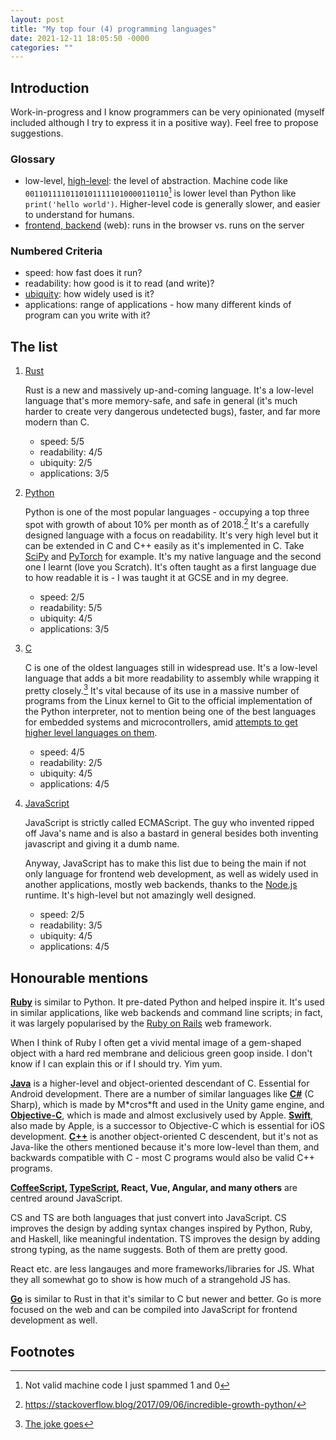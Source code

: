 ```yaml
---
layout: post
title: "My top four (4) programming languages"
date: 2021-12-11 18:05:50 -0000
categories: ""
---
```


## Introduction

Work-in-progress and I know programmers can be very opinionated (myself included although I try to express it in a positive way). Feel free to propose suggestions.

### Glossary
- low-level, [high-level](https://en.wikipedia.org/wiki/High-level_programming_language): the level of abstraction. Machine code like `00110111101101011111010000110110`[^1] is lower level than Python like `print('hello world')`. Higher-level code is generally slower, and easier to understand for humans.
- [frontend, backend](https://en.wikipedia.org/wiki/Frontend_and_backend) (web): runs in the browser vs. runs on the server

### Numbered Criteria
- speed: how fast does it run?
- readability: how good is it to read (and write)?
- [ubiquity](https://en.wiktionary.org/wiki/ubiquitous#English): how widely used is it?
- applications: range of applications - how many different kinds of program can you write with it?

## The list

1. [Rust](https://www.rust-lang.org/)

    Rust is a new and massively up-and-coming language. It's a low-level language that's more memory-safe, and safe in general (it's much harder to create very dangerous undetected bugs), faster, and far more modern than C.

    - speed: 5/5
    - readability: 4/5
    - ubiquity: 2/5
    - applications: 3/5

2. [Python](https://www.python.org/)

    Python is one of the most popular languages - occupying a top three spot with growth of about 10% per month as of 2018.[^2] It's a carefully designed language with a focus on readability. It's very high level but it can be extended in C and C++ easily as it's implemented in C. Take [SciPy](https://github.com/scipy/scipy) and [PyTorch](https://github.com/pytorch/pytorch) for example. It's my native language and the second one I learnt (love you Scratch). It's often taught as a first language due to how readable it is - I was taught it at GCSE and in my degree.

    - speed: 2/5
    - readability: 5/5
    - ubiquity: 4/5
    - applications: 3/5

3. [C](https://en.wikipedia.org/wiki/C_(programming_language))

    C is one of the oldest languages still in widespread use. It's a low-level language that adds a bit more readability to assembly while wrapping it pretty closely.[^3] It's vital because of its use in a massive number of programs from the Linux kernel to Git to the official implementation of the Python interpreter, not to mention being one of the best languages for embedded systems and microcontrollers, amid [attempts to get higher level languages on them](https://micropython.org/).

    - speed: 4/5
    - readability: 2/5
    - ubiquity: 4/5
    - applications: 4/5

4. [JavaScript](https://developer.mozilla.org/en-US/docs/Web/JavaScript)

    JavaScript is strictly called ECMAScript. The guy who invented ripped off Java's name and is also a bastard in general besides both inventing javascript and giving it a dumb name.

    Anyway, JavaScript has to make this list due to being the main if not only language for frontend web development, as well as widely used in another applications, mostly web backends, thanks to the [Node.js](https://nodejs.org/en/) runtime. It's high-level but not amazingly well designed.

    - speed: 2/5
    - readability: 3/5
    - ubiquity: 4/5
    - applications: 4/5

## Honourable mentions

[**Ruby**](https://www.ruby-lang.org/en/) is similar to Python. It pre-dated Python and helped inspire it. It's used in similar applications, like web backends and command line scripts; in fact, it was largely popularised by the [Ruby on Rails](https://rubyonrails.org/) web framework.

When I think of Ruby I often get a vivid mental image of a gem-shaped object with a hard red membrane and delicious green goop inside. I don't know if I can explain this or if I should try. Yim yum.

[**Java**](https://www.java.com/) is a higher-level and object-oriented descendant of C. Essential for Android development. There are a number of similar languages like [**C#**](https://docs.microsoft.com/en-us/dotnet/csharp/) (C Sharp), which is made by M\*cros\*ft and used in the Unity game engine, and [**Objective-C**](https://developer.apple.com/library/archive/documentation/Cocoa/Conceptual/ProgrammingWithObjectiveC/Introduction/Introduction.html), which is made and almost exclusively used by Apple. [**Swift**](https://developer.apple.com/swift/), also made by Apple, is a successor to Objective-C which is essential for iOS development. [**C++**](https://en.wikipedia.org/wiki/C%2B%2B) is another object-oriented C descendent, but it's not as Java-like the others mentioned because it's more low-level than them, and backwards compatible with C - most C programs would also be valid C++ programs.

**[CoffeeScript](https://coffeescript.org/), [TypeScript](https://www.typescriptlang.org/), React, Vue, Angular, and many others** are centred around JavaScript. 

CS and TS are both languages that just convert into JavaScript. CS improves the design by adding syntax changes inspired by Python, Ruby, and Haskell, like meaningful indentation. TS improves the design by adding strong typing, as the name suggests. Both of them are pretty good.

React etc. are less langauges and more frameworks/libraries for JS. What they all somewhat go to show is how much of a strangehold JS has.

[**Go**](https://go.dev/) is similar to Rust in that it's similar to C but newer and better. Go is more focused on the web and can be compiled into JavaScript for frontend development as well.

## Footnotes

[^1]: Not valid machine code I just spammed 1 and 0
[^2]: <https://stackoverflow.blog/2017/09/06/incredible-growth-python/>
[^3]: [The joke goes](https://www.theregister.com/2021/11/10/where_rust_fits_into_linux/)
